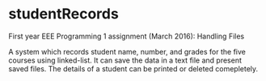 # studentRecords
First year EEE Programming 1 assignment (March 2016): Handling Files

A system which records student name, number, and grades for the five courses using linked-list. It can save the data in a text file and present saved files. The details of a student can be printed or deleted comepletely.
